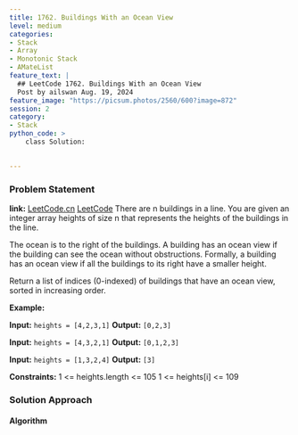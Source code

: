 ```yaml
---
title: 1762. Buildings With an Ocean View
level: medium
categories:
- Stack
- Array
- Monotonic Stack
- AMateList
feature_text: |
  ## LeetCode 1762. Buildings With an Ocean View
  Post by ailswan Aug. 19, 2024
feature_image: "https://picsum.photos/2560/600?image=872"
session: 2
category:
- Stack
python_code: >
    class Solution:
   

---
```


### Problem Statement
**link:**
[LeetCode.cn](https://leetcode.cn/problems/buildings-with-an-ocean-view/)
[LeetCode](https://leetcode.com/problems/buildings-with-an-ocean-view/)
There are n buildings in a line. You are given an integer array heights of size n that represents the heights of the buildings in the line.

The ocean is to the right of the buildings. A building has an ocean view if the building can see the ocean without obstructions. Formally, a building has an ocean view if all the buildings to its right have a smaller height.

Return a list of indices (0-indexed) of buildings that have an ocean view, sorted in increasing order.

**Example:**

**Input:** `heights = [4,2,3,1]`
**Output:** `[0,2,3]`

**Input:** `heights = [4,3,2,1]`
**Output:** `[0,1,2,3]`

**Input:** `heights = [1,3,2,4]`
**Output:** `[3]`


**Constraints:**
1 <= heights.length <= 105
1 <= heights[i] <= 109


### Solution Approach
 
#### Algorithm
 